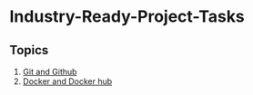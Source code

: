# Industry-Ready-Project-Tasks
## Topics
1. [Git and Github](Git_&_Docker\Assignment-1.md)
2. [Docker and Docker hub](Git_&_Docker\Assignment-2.md)
